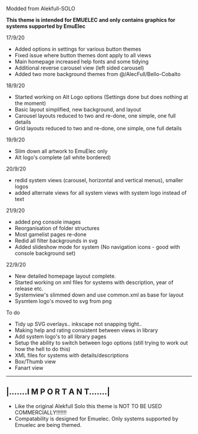 Modded from Alekfull-SOLO

**This theme is intended for EMUELEC and only contains graphics for systems supported by EmuElec**

17/9/20
+ Added options in settings for various button themes
+ Fixed issue where button themes dont apply to all views
+ Main homepage increased help fonts and some tidying
+ Additional reverse carousel view (left sided carousel)
+ Added two more background themes from @/AlecFull/Bello-Cobalto

18/9/20
+ Started working on Alt Logo options (Settings done but does nothing at the moment)
+ Basic layout simplified, new background, and layout
+ Carousel layouts reduced to two and re-done, one simple, one full details
+ Grid layouts reduced to two and re-done, one simple, one full details 

19/9/20
+ Slim down all artwork to EmuElec only
+ Alt logo's complete (all white bordered)

20/9/20
+ redid system views (carousel, horizontal and vertical menus), smaller logos
+ added alternate views for all system views with system logo instead of text

21/9/20
+ added png console images
+ Reorganisation of folder structures
+ Most gamelist pages re-done
+ Redid all filter backgrounds in svg
+ Added slideshow mode for system (No navigation icons - good with console background set)

22/9/20
+ New detailed homepage layout complete.
+ Started working on xml files for systems with description, year of release etc.
+ Systemview's slimmed down and use common.xml as base for layout
+ Sysmtem logo's moved to svg from png

To do

+ Tidy up SVG overlays.. inkscape not snapping tight.. 
+ Making help and rating consistent between views in library
+ Add system logo's to all library pages
+ Setup the ability to switch between logo options (still trying to work out how the hell to do this)
+ XML files for systems with details/descriptions
+ Box/Thumb view
+ Fanart view


--------------------------------------------------------------
|.......I M P O R T A N T.......|
--------------------------------------------------------------

* Like the original Alekfull Solo this theme is NOT TO BE USED COMMERCIALLY!!!!!!!
* Compatability is designed for Emuelec. Only systems supported by Emuelec are being themed. 
